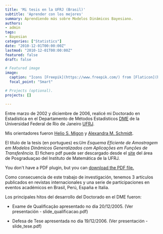 ```yaml
---
title: 'Mi tesis en la UFRJ (Brasil)'
subtitle: 'Aprender con los mejores'
summary: Aprendiendo más sobre Modelos Dinámicos Bayesiano.
authors:
- admin
tags:
- Bayesian
categories: ["Statistics"]
date: "2010-12-01T00:00:00Z"
lastmod: "2010-12-01T00:00:00Z"
featured: false
draft: false

# Featured image
image:
  caption: "Icons [Freepik](https://www.freepik.com/) from [Flaticon](https://www.flaticon.com/)"
  focal_point: "Smart"

# Projects (optional).
projects: []

---
```


Entre marzo de 2002 y diciembre de 2006, realicé mi Doctorado en Estadística en el Departamento de Métodos Estadísticos [DME](http://www.dme.ufrj.br/) de la Universidad Federal de Rio de Janeiro [UFRJ](https://ufrj.br/). 

Mis orientadores fueron [Helio S. Migon](https://www.researchgate.net/profile/Helio_Migon) y [Alexandra M. Schmidt](http://alex-schmidt.research.mcgill.ca/). 

El título de la tesis (en portugues) es:*Um Esquema Eficiente de Amostragem em Modelos Dinâmicos Generalizados com Aplicações em Funções de Transferência*. El fichero pdf puede ser descargado desde el [site](http://www.pg.im.ufrj.br/teses/Estatistica/Doutorado/005.pdf) del área de Posgraduaçao del Instituto de Matemática de la UFRJ.

<object data="/files/TeseDoutorado.pdf" type="application/pdf"
        width="600" height="800" typemustmatch>
  <p>You don't have a PDF plugin, but you can <a href="/files/TeseDoutorado.pdf">download the PDF file.</a></p>
</object>

Como consecuencia de este trabajo de investigación, tenemos 3 artículos publicados en revistas internacionales y una serie de participaciones en eventos académicos en Brasil, Perú, España e Italia.

Los principales hitos del desarrollo del Doctorado en el DME fueron:

 - Exame de Qualificação apresentado no dia 20/12/2005. (Ver presentación - slide_qualificacao.pdf)
 
 - Defesa de Tese apresentada no dia 19/12/2006. (Ver presentación - slide_tese.pdf)


